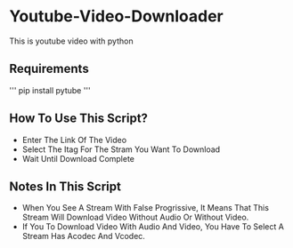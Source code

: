 # Youtube-Video-Downloader
This is youtube video with python

## Requirements
'''
  pip install pytube
'''

## How To Use This Script?
- Enter The Link Of The Video 
- Select The Itag For The Stram You Want To Download 
- Wait Until Download Complete 

## Notes In This Script
- When You See A Stream With False Progrissive, It Means That This Stream Will Download Video Without Audio Or Without Video. 
- If You To Download Video With Audio And Video, You Have To Select A Stream Has Acodec And Vcodec. 


